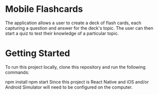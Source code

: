 # Mobile Flashcards
The application allows a user to create a deck of flash cards, each capturing a question and answer for the deck's topic. The user can then start a quiz to test their knowledge of a particular topic.

# Getting Started
To run this project locally, clone this repository and run the following commands:

npm install
npm start
Since this project is React Native and iOS and/or Android Simulator will need to be configured on the computer.
